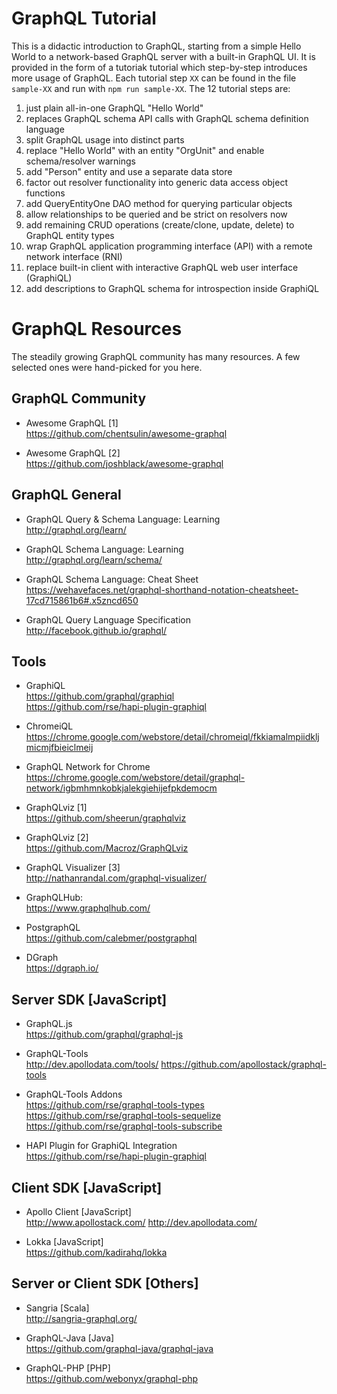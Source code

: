 
GraphQL Tutorial
================

This is a didactic introduction to GraphQL, starting from a simple Hello
World to a network-based GraphQL server with a built-in GraphQL UI.
It is provided in the form of a tutoriak tutorial which step-by-step
introduces more usage of GraphQL. Each tutorial step `XX` can be found
in the file `sample-XX` and run with `npm run sample-XX`. The 12
tutorial steps are:

1. just plain all-in-one GraphQL "Hello World"
2. replaces GraphQL schema API calls with GraphQL schema definition language
3. split GraphQL usage into distinct parts
4. replace "Hello World" with an entity "OrgUnit" and enable schema/resolver warnings
5. add "Person" entity and use a separate data store
6. factor out resolver functionality into generic data access object functions
7. add QueryEntityOne DAO method for querying particular objects
8. allow relationships to be queried and be strict on resolvers now
9. add remaining CRUD operations (create/clone, update, delete) to GraphQL entity types
10. wrap GraphQL application programming interface (API) with a remote network interface (RNI)
11. replace built-in client with interactive GraphQL web user interface (GraphiQL)
12. add descriptions to GraphQL schema for introspection inside GraphiQL

GraphQL Resources
=================

The steadily growing GraphQL community has many resources.
A few selected ones were hand-picked for you here.

GraphQL Community
-----------------

- Awesome GraphQL [1]<br/>
  https://github.com/chentsulin/awesome-graphql

- Awesome GraphQL [2]<br/>
  https://github.com/joshblack/awesome-graphql

GraphQL General
---------------

- GraphQL Query & Schema Language: Learning<br/>
  http://graphql.org/learn/

- GraphQL Schema Language: Learning<br/>
  http://graphql.org/learn/schema/

- GraphQL Schema Language: Cheat Sheet<br/>
  https://wehavefaces.net/graphql-shorthand-notation-cheatsheet-17cd715861b6#.x5zncd650

- GraphQL Query Language Specification<br/>
  http://facebook.github.io/graphql/

Tools
-----

- GraphiQL<br/>
  https://github.com/graphql/graphiql<br/>
  https://github.com/rse/hapi-plugin-graphiql

- ChromeiQL<br/>
  https://chrome.google.com/webstore/detail/chromeiql/fkkiamalmpiidkljmicmjfbieiclmeij

- GraphQL Network for Chrome<br/>
  https://chrome.google.com/webstore/detail/graphql-network/igbmhmnkobkjalekgiehijefpkdemocm

- GraphQLviz [1]<br/>
  https://github.com/sheerun/graphqlviz

- GraphQLviz [2]<br/>
  https://github.com/Macroz/GraphQLviz

- GraphQL Visualizer [3]<br/>
  http://nathanrandal.com/graphql-visualizer/

- GraphQLHub:<br/>
  https://www.graphqlhub.com/

- PostgraphQL<br/>
  https://github.com/calebmer/postgraphql

- DGraph<br/>
  https://dgraph.io/

Server SDK [JavaScript]
-----------------------

- GraphQL.js<br/>
  https://github.com/graphql/graphql-js

- GraphQL-Tools<br/>
  http://dev.apollodata.com/tools/
  https://github.com/apollostack/graphql-tools

- GraphQL-Tools Addons<br/>
  https://github.com/rse/graphql-tools-types
  https://github.com/rse/graphql-tools-sequelize
  https://github.com/rse/graphql-tools-subscribe

- HAPI Plugin for GraphiQL Integration<br/>
  https://github.com/rse/hapi-plugin-graphiql

Client SDK [JavaScript]
-----------------------

- Apollo Client [JavaScript]<br/>
  http://www.apollostack.com/
  http://dev.apollodata.com/

- Lokka [JavaScript]<br/>
  https://github.com/kadirahq/lokka

Server or Client SDK [Others]
-----------------------------

- Sangria [Scala]<br/>
  http://sangria-graphql.org/

- GraphQL-Java [Java]<br/>
  https://github.com/graphql-java/graphql-java

- GraphQL-PHP [PHP]<br/>
  https://github.com/webonyx/graphql-php

